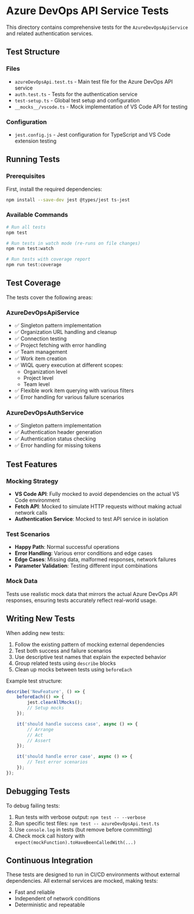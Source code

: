# Azure DevOps API Service Tests

This directory contains comprehensive tests for the `AzureDevOpsApiService` and related authentication services.

## Test Structure

### Files
- `azureDevOpsApi.test.ts` - Main test file for the Azure DevOps API service
- `auth.test.ts` - Tests for the authentication service
- `test-setup.ts` - Global test setup and configuration
- `__mocks__/vscode.ts` - Mock implementation of VS Code API for testing

### Configuration
- `jest.config.js` - Jest configuration for TypeScript and VS Code extension testing

## Running Tests

### Prerequisites
First, install the required dependencies:

```bash
npm install --save-dev jest @types/jest ts-jest
```

### Available Commands

```bash
# Run all tests
npm test

# Run tests in watch mode (re-runs on file changes)
npm run test:watch

# Run tests with coverage report
npm run test:coverage
```

## Test Coverage

The tests cover the following areas:

### AzureDevOpsApiService
- ✅ Singleton pattern implementation
- ✅ Organization URL handling and cleanup
- ✅ Connection testing
- ✅ Project fetching with error handling
- ✅ Team management
- ✅ Work item creation
- ✅ WIQL query execution at different scopes:
  - Organization level
  - Project level  
  - Team level
- ✅ Flexible work item querying with various filters
- ✅ Error handling for various failure scenarios

### AzureDevOpsAuthService
- ✅ Singleton pattern implementation
- ✅ Authentication header generation
- ✅ Authentication status checking
- ✅ Error handling for missing tokens

## Test Features

### Mocking Strategy
- **VS Code API**: Fully mocked to avoid dependencies on the actual VS Code environment
- **Fetch API**: Mocked to simulate HTTP requests without making actual network calls
- **Authentication Service**: Mocked to test API service in isolation

### Test Scenarios
- **Happy Path**: Normal successful operations
- **Error Handling**: Various error conditions and edge cases
- **Edge Cases**: Missing data, malformed responses, network failures
- **Parameter Validation**: Testing different input combinations

### Mock Data
Tests use realistic mock data that mirrors the actual Azure DevOps API responses, ensuring tests accurately reflect real-world usage.

## Writing New Tests

When adding new tests:

1. Follow the existing pattern of mocking external dependencies
2. Test both success and failure scenarios
3. Use descriptive test names that explain the expected behavior
4. Group related tests using `describe` blocks
5. Clean up mocks between tests using `beforeEach`

Example test structure:
```typescript
describe('NewFeature', () => {
    beforeEach(() => {
        jest.clearAllMocks();
        // Setup mocks
    });

    it('should handle success case', async () => {
        // Arrange
        // Act  
        // Assert
    });

    it('should handle error case', async () => {
        // Test error scenarios
    });
});
```

## Debugging Tests

To debug failing tests:

1. Run tests with verbose output: `npm test -- --verbose`
2. Run specific test files: `npm test -- azureDevOpsApi.test.ts`
3. Use `console.log` in tests (but remove before committing)
4. Check mock call history with `expect(mockFunction).toHaveBeenCalledWith(...)`

## Continuous Integration

These tests are designed to run in CI/CD environments without external dependencies. All external services are mocked, making tests:
- Fast and reliable
- Independent of network conditions  
- Deterministic and repeatable
